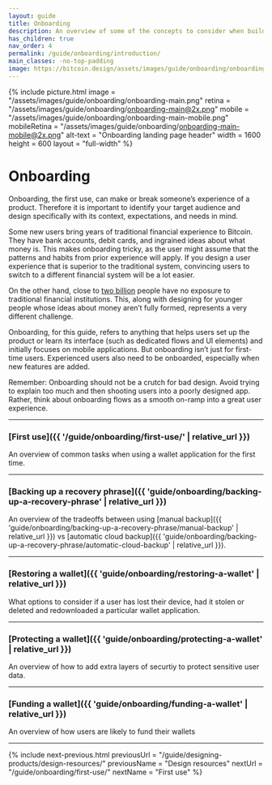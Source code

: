 ```yaml
---
layout: guide
title: Onboarding
description: An overview of some of the concepts to consider when building onboarding experiences.
has_children: true
nav_order: 4
permalink: /guide/onboarding/introduction/
main_classes: -no-top-padding
image: https://bitcoin.design/assets/images/guide/onboarding/onboarding-preview.png
---
```


<!--

Editor's notes

A brief introduction and summary of all pages in this section. The idea is that readers
scan this page to get an overview of the section and then decide which topics to dive into.

-->

{% include picture.html
   image = "/assets/images/guide/onboarding/onboarding-main.png"
   retina = "/assets/images/guide/onboarding/onboarding-main@2x.png"
   mobile = "/assets/images/guide/onboarding/onboarding-main-mobile.png"
   mobileRetina = "/assets/images/guide/onboarding/onboarding-main-mobile@2x.png"
   alt-text = "Onboarding landing page header"
   width = 1600
   height = 600
   layout = "full-width"
%}

# Onboarding

Onboarding, the first use, can make or break someone’s experience of a product. Therefore it is important to identify your target audience and design specifically with its context, expectations, and needs in mind.

Some new users bring years of traditional financial experience to Bitcoin. They have bank accounts, debit cards, and ingrained ideas about what money is. This makes onboarding tricky, as the user might assume that the patterns and habits from prior experience will apply. If you design a user experience that is superior to the traditional system, convincing users to switch to a different financial system will be a lot easier.

On the other hand, close to [two billion](https://globalfindex.worldbank.org/sites/globalfindex/files/chapters/2017%20Findex%20full%20report_chapter2.pdf) people have no exposure to traditional financial institutions. This, along with designing for younger people whose ideas about money aren’t fully formed, represents a very different challenge.

Onboarding, for this guide, refers to anything that helps users set up the product or learn its interface (such as dedicated flows and UI elements) and initially focuses on mobile applications. But onboarding isn’t just for first-time users. Experienced users also need to be onboarded, especially when new features are added.

Remember: Onboarding should not be a crutch for bad design. Avoid trying to explain too much and then shooting users into a poorly designed app. Rather, think about onboarding flows as a smooth on-ramp into a great user experience.

---

### [First use]({{ '/guide/onboarding/first-use/' | relative_url }})

An overview of common tasks when using a wallet application for the first time.

---

### [Backing up a recovery phrase]({{ 'guide/onboarding/backing-up-a-recovery-phrase' | relative_url }})

An overview of the tradeoffs between using [manual backup]({{ 'guide/onboarding/backing-up-a-recovery-phrase/manual-backup' | relative_url }}) vs [automatic cloud backup]({{ 'guide/onboarding/backing-up-a-recovery-phrase/automatic-cloud-backup' | relative_url }}).

---

### [Restoring a wallet]({{ 'guide/onboarding/restoring-a-wallet' | relative_url }})

What options to consider if a user has lost their device, had it stolen or deleted and redownloaded a particular wallet application.

---

### [Protecting a wallet]({{ 'guide/onboarding/protecting-a-wallet' | relative_url }})

An overview of how to add extra layers of securtiy to protect sensitive user data.

---

### [Funding a wallet]({{ 'guide/onboarding/funding-a-wallet' | relative_url }})

An overview of how users are likely to fund their wallets

---

{% include next-previous.html
   previousUrl = "/guide/designing-products/design-resources/"
   previousName = "Design resources"
   nextUrl = "/guide/onboarding/first-use/"
   nextName = "First use"
%}

